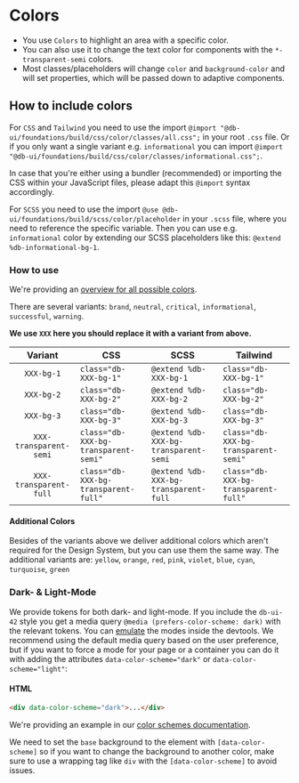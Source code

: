 # Colors

-   You use `Colors` to highlight an area with a specific color.
-   You can also use it to change the text color for components with the `*-transparent-semi` colors.
-   Most classes/placeholders will change `color` and `background-color` and will set properties, which will be passed down to adaptive components.

## How to include colors

For `CSS` and `Tailwind` you need to use the import `@import "@db-ui/foundations/build/css/color/classes/all.css";` in your root `.css` file.
Or if you only want a single variant e.g. `informational` you can import `@import "@db-ui/foundations/build/css/color/classes/informational.css";`.

In case that you're either using a bundler (recommended) or importing the CSS within your JavaScript files, please adapt this `@import` syntax accordingly.

For `SCSS` you need to use the import `@use @db-ui/foundations/build/scss/color/placeholder` in your `.scss` file, where you need to reference the specific variable.
Then you can use e.g. `informational` color by extending our SCSS placeholders like this: `@extend %db-informational-bg-1`.

### How to use

We're providing an [overview for all possible colors](./overview).

There are several variants: `brand`, `neutral`, `critical`, `informational`, `successful`, `warning`.

**We use `XXX` here you should replace it with a variant from above.**

|        Variant         | CSS                                  | SCSS                                  | Tailwind                             |
| :--------------------: | ------------------------------------ | ------------------------------------- | ------------------------------------ |
|       `XXX-bg-1`       | `class="db-XXX-bg-1"`                | `@extend %db-XXX-bg-1`                | `class="db-XXX-bg-1"`                |
|       `XXX-bg-2`       | `class="db-XXX-bg-2"`                | `@extend %db-XXX-bg-2`                | `class="db-XXX-bg-2"`                |
|       `XXX-bg-3`       | `class="db-XXX-bg-3"`                | `@extend %db-XXX-bg-3`                | `class="db-XXX-bg-3"`                |
| `XXX-transparent-semi` | `class="db-XXX-bg-transparent-semi"` | `@extend %db-XXX-bg-transparent-semi` | `class="db-XXX-bg-transparent-semi"` |
| `XXX-transparent-full` | `class="db-XXX-bg-transparent-full"` | `@extend %db-XXX-bg-transparent-full` | `class="db-XXX-bg-transparent-full"` |

#### Additional Colors

Besides of the variants above we deliver additional colors which aren't required for the Design System, but you can use them the same way. The additional variants are:
`yellow`, `orange`, `red`, `pink`, `violet`, `blue`,
`cyan`, `turquoise`, `green`

### Dark- & Light-Mode

We provide tokens for both dark- and light-mode. If you include the `db-ui-42` style you get a media query `@media (prefers-color-scheme: dark)` with the relevant tokens. You can [emulate](https://developer.chrome.com/docs/devtools/rendering/emulate-css/) the modes inside the devtools.
We recommend using the default media query based on the user preference, but if you want to force a mode for your page or a container you can do it with adding the attributes `data-color-scheme="dark"` or `data-color-scheme="light"`:

#### HTML

```html
<div data-color-scheme="dark">...</div>
```

We're providing an example in our [color schemes documentation](./color-schemes).

We need to set the `base` background to the element with `[data-color-scheme]` so if you want to change the background to another color, make sure to use a wrapping tag like `div` with the `[data-color-scheme]` to avoid issues.
